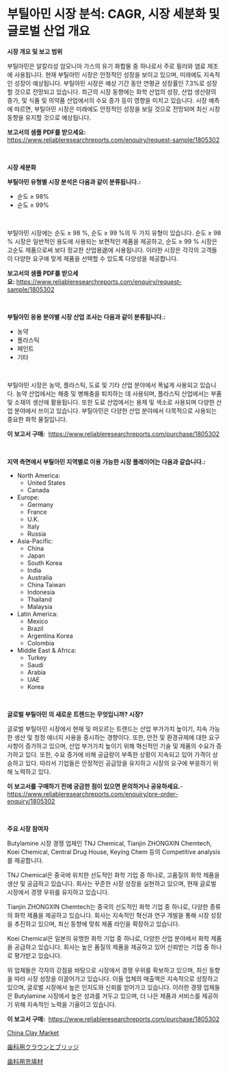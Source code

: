 <p><h1>부틸아민 시장 분석: CAGR, 시장 세분화 및 글로벌 산업 개요</h1></p><p><strong>시장 개요 및 보고 범위</strong></p>
<p><p>부틸아민은 알칼리성 암모니아 가스의 유기 화합물 중 하나로서 주로 필러와 염료 제조에 사용됩니다. 현재 부틸아민 시장은 안정적인 성장을 보이고 있으며, 미래에도 지속적인 성장이 예상됩니다. 부틸아민 시장은 예상 기간 동안 연평균 성장률인 7.3%로 성장할 것으로 전망되고 있습니다. 최근의 시장 동향에는 화학 산업의 성장, 산업 생산량의 증가, 및 식품 및 의약품 산업에서의 수요 증가 등이 영향을 미치고 있습니다. 시장 예측에 따르면, 부틸아민 시장은 미래에도 안정적인 성장을 보일 것으로 전망되며 최신 시장 동향을 유지할 것으로 예상됩니다. </p></p>
<p><strong>보고서의 샘플 PDF를 받으세요:</strong> <a href="https://www.reliableresearchreports.com/enquiry/request-sample/1805302">https://www.reliableresearchreports.com/enquiry/request-sample/1805302</a></p>
<p>&nbsp;</p>
<p><strong>시장 세분화</strong></p>
<p><strong>부틸아민 유형별 시장 분석은 다음과 같이 분류됩니다.:</strong></p>
<p><ul><li>순도 ≥ 98%</li><li>순도 ≥ 99%</li></ul></p>
<p>&nbsp;</p>
<p><p>부틸아민 시장에는 순도 ≥ 98 %, 순도 ≥ 99 %의 두 가지 유형이 있습니다. 순도 ≥ 98 % 시장은 일반적인 용도에 사용되는 보편적인 제품을 제공하고, 순도 ≥ 99 % 시장은 고순도 제품으로써 보다 정교한 산업용途에 사용됩니다. 이러한 시장은 각각의 고객들이 다양한 요구에 맞게 제품을 선택할 수 있도록 다양성을 제공합니다.</p></p>
<p><strong>보고서의 샘플 PDF를 받으세요:</strong>&nbsp;<a href="https://www.reliableresearchreports.com/enquiry/request-sample/1805302">https://www.reliableresearchreports.com/enquiry/request-sample/1805302</a></p>
<p>&nbsp;</p>
<p><strong> 부틸아민 응용 분야별 시장 산업 조사는 다음과 같이 분류됩니다.:</strong></p>
<p><ul><li>농약</li><li>플라스틱</li><li>페인트</li><li>기타</li></ul></p>
<p>&nbsp;</p>
<p><p>부틸아민 시장은 농약, 플라스틱, 도료 및 기타 산업 분야에서 폭넓게 사용되고 있습니다. 농약 산업에서는 해충 및 병해충을 퇴치하는 데 사용되며, 플라스틱 산업에서는 부품 및 소재의 생산에 활용됩니다. 또한 도료 산업에서는 용제 및 색소로 사용되며 다양한 산업 분야에서 쓰이고 있습니다. 부틸아민은 다양한 산업 분야에서 다목적으로 사용되는 중요한 화학 물질입니다.</p></p>
<p><strong>이 보고서 구매:</strong>&nbsp; <a href="https://www.reliableresearchreports.com/purchase/1805302">https://www.reliableresearchreports.com/purchase/1805302</a></p>
<p>&nbsp;</p>
<p><strong>지역 측면에서 부틸아민 지역별로 이용 가능한 시장 플레이어는 다음과 같습니다.:</strong></p>
<p><ul>
    <li>
        North America:
        <ul>
            <li>United States</li>
            <li>Canada</li>
        </ul>
    </li>
    <li>
        Europe:
        <ul>
            <li>Germany</li>
            <li>France</li>
            <li>U.K.</li>
            <li>Italy</li>
            <li>Russia</li>
        </ul>
    </li>
    <li>
        Asia-Pacific:
        <ul>
            <li>China</li>
            <li>Japan</li>
            <li>South Korea</li>
            <li>India</li>
            <li>Australia</li>
            <li>China Taiwan</li>
            <li>Indonesia</li>
            <li>Thailand</li>
            <li>Malaysia</li>
        </ul>
    </li>
    <li>
        Latin America:
        <ul>
            <li>Mexico</li>
            <li>Brazil</li>
            <li>Argentina Korea</li>
            <li>Colombia</li>
        </ul>
    </li>
    <li>
        Middle East & Africa:
        <ul>
            <li>Turkey</li>
            <li>Saudi</li>
            <li>Arabia</li>
            <li>UAE</li>
            <li>Korea</li>
        </ul>
    </li>
    </ul></p>
<p>&nbsp;</p>
<p><strong>글로벌 부틸아민 의 새로운 트렌드는 무엇입니까? 시장?</strong></p>
<p><p>글로벌 부틸아민 시장에서 현재 및 떠오르는 트렌드는 산업 부가가치 높이기, 지속 가능한 생산 및 청정 에너지 사용을 중시하는 경향이다. 또한, 안전 및 환경규제에 대한 요구사항이 증가하고 있으며, 산업 부가가치 높이기 위해 혁신적인 기술 및 제품의 수요가 증가하고 있다. 또한, 수요 증가에 비해 공급량이 부족한 상황이 지속되고 있어 가격이 상승하고 있다. 따라서 기업들은 안정적인 공급망을 유지하고 시장의 요구에 부응하기 위해 노력하고 있다.</p></p>
<p><strong>이 보고서를 구매하기 전에 궁금한 점이 있으면 문의하거나 공유하세요.</strong>- <a href="https://www.reliableresearchreports.com/enquiry/pre-order-enquiry/1805302">https://www.reliableresearchreports.com/enquiry/pre-order-enquiry/1805302</a></p>
<p>&nbsp;</p>
<p><strong>주요 시장 참여자</strong></p>
<p><p>Butylamine 시장 경쟁 업체인 TNJ Chemical, Tianjin ZHONGXIN Chemtech, Koei Chemical, Central Drug House, Keying Chem 등의 Competitive analysis를 제공합니다. </p><p>TNJ Chemical은 중국에 위치한 선도적인 화학 기업 중 하나로, 고품질의 화학 제품을 생산 및 공급하고 있습니다. 회사는 꾸준한 시장 성장을 실현하고 있으며, 현재 글로벌 시장에서 경쟁 우위를 유지하고 있습니다. </p><p>Tianjin ZHONGXIN Chemtech는 중국의 선도적인 화학 기업 중 하나로, 다양한 종류의 화학 제품을 제공하고 있습니다. 회사는 지속적인 혁신과 연구 개발을 통해 시장 성장을 추진하고 있으며, 최신 동향에 맞춰 제품 라인을 확장하고 있습니다.</p><p>Koei Chemical은 일본의 유명한 화학 기업 중 하나로, 다양한 산업 분야에서 화학 제품을 공급하고 있습니다. 회사는 높은 품질의 제품을 제공하고 있어 신뢰받는 기업 중 하나로 평가받고 있습니다. </p><p>위 업체들은 각자의 강점을 바탕으로 시장에서 경쟁 우위를 확보하고 있으며, 최신 동향을 따라 시장 성장을 이끌어가고 있습니다. 이들 업체의 매출액은 지속적으로 성장하고 있으며, 글로벌 시장에서 높은 인지도와 신뢰를 얻어가고 있습니다. 이러한 경쟁 업체들은 Butylamine 시장에서 높은 성과를 거두고 있으며, 더 나은 제품과 서비스를 제공하기 위해 지속적인 노력을 기울이고 있습니다.</p></p>
<p><strong>이 보고서 구매:</strong>&nbsp;&nbsp;<a href="https://www.reliableresearchreports.com/purchase/1805302">https://www.reliableresearchreports.com/purchase/1805302</a></p>
<p><p><a href="https://circular-yam-9b9.notion.site/China-Clay-Market-Provides-Detailed-Segmentation-of-this-Market-based-on-Type-Application-and-Regi-a8d19254ac384bf4b8fde2d4dca1ef62">China Clay Market</a></p><p><a href="https://github.com/marbadji/Market-Research-Report-List-1/blob/main/975331714812.md">歯科用クラウンとブリッジ</a></p><p><a href="https://github.com/KaydenJohns1964/Market-Research-Report-List-1/blob/main/841599514813.md">歯科用充填材</a></p></p>
